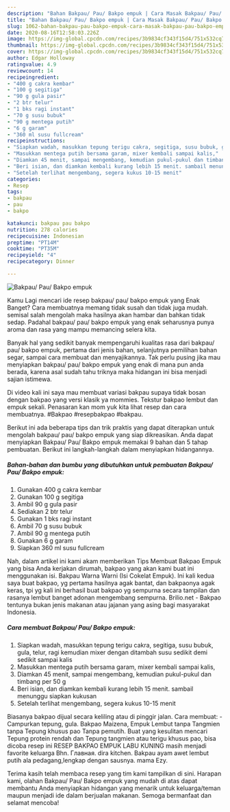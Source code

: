 ```yaml
---
description: "Bahan Bakpau/ Pau/ Bakpo empuk | Cara Masak Bakpau/ Pau/ Bakpo empuk Yang Enak dan Simpel"
title: "Bahan Bakpau/ Pau/ Bakpo empuk | Cara Masak Bakpau/ Pau/ Bakpo empuk Yang Enak dan Simpel"
slug: 1062-bahan-bakpau-pau-bakpo-empuk-cara-masak-bakpau-pau-bakpo-empuk-yang-enak-dan-simpel
date: 2020-08-16T12:58:03.226Z
image: https://img-global.cpcdn.com/recipes/3b9834cf343f15d4/751x532cq70/bakpau-pau-bakpo-empuk-foto-resep-utama.jpg
thumbnail: https://img-global.cpcdn.com/recipes/3b9834cf343f15d4/751x532cq70/bakpau-pau-bakpo-empuk-foto-resep-utama.jpg
cover: https://img-global.cpcdn.com/recipes/3b9834cf343f15d4/751x532cq70/bakpau-pau-bakpo-empuk-foto-resep-utama.jpg
author: Edgar Holloway
ratingvalue: 4.9
reviewcount: 14
recipeingredient:
- "400 g cakra kembar"
- "100 g segitiga"
- "90 g gula pasir"
- "2 btr telur"
- "1 bks ragi instant"
- "70 g susu bubuk"
- "90 g mentega putih"
- "6 g garam"
- "360 ml susu fullcream"
recipeinstructions:
- "Siapkan wadah, masukkan tepung terigu cakra, segitiga, susu bubuk, gula, telur, ragi kemudian mixer dengan ditambah susu sedikit demi sedikit sampai kalis"
- "Masukkan mentega putih bersama garam, mixer kembali sampai kalis,"
- "Diamkan 45 menit, sampai mengembang, kemudian pukul-pukul dan timbang per 50 g"
- "Beri isian, dan diamkan kembali kurang lebih 15 menit. sambail menunggu siapkan kukusan"
- "Setelah terlihat mengembang, segera kukus 10-15 menit"
categories:
- Resep
tags:
- bakpau
- pau
- bakpo

katakunci: bakpau pau bakpo 
nutrition: 278 calories
recipecuisine: Indonesian
preptime: "PT14M"
cooktime: "PT35M"
recipeyield: "4"
recipecategory: Dinner

---
```



![Bakpau/ Pau/ Bakpo empuk](https://img-global.cpcdn.com/recipes/3b9834cf343f15d4/751x532cq70/bakpau-pau-bakpo-empuk-foto-resep-utama.jpg)

Kamu Lagi mencari ide resep bakpau/ pau/ bakpo empuk yang Enak Banget? Cara membuatnya memang tidak susah dan tidak juga mudah. semisal salah mengolah maka hasilnya akan hambar dan bahkan tidak sedap. Padahal bakpau/ pau/ bakpo empuk yang enak seharusnya punya aroma dan rasa yang mampu memancing selera kita.

Banyak hal yang sedikit banyak mempengaruhi kualitas rasa dari bakpau/ pau/ bakpo empuk, pertama dari jenis bahan, selanjutnya pemilihan bahan segar, sampai cara membuat dan menyajikannya. Tak perlu pusing jika mau menyiapkan bakpau/ pau/ bakpo empuk yang enak di mana pun anda berada, karena asal sudah tahu triknya maka hidangan ini bisa menjadi sajian istimewa.

Di video kali ini saya mau membuat variasi bakpau supaya tidak bosan dengan bakpao yang versi klasik ya mommies. Tekstur bakpao lembut dan empuk sekali. Penasaran kan mom yuk kita lihat resep dan cara membuatnya. #Bakpao #resepbakpao #bakpau.


Berikut ini ada beberapa tips dan trik praktis yang dapat diterapkan untuk mengolah bakpau/ pau/ bakpo empuk yang siap dikreasikan. Anda dapat menyiapkan Bakpau/ Pau/ Bakpo empuk memakai 9 bahan dan 5 tahap pembuatan. Berikut ini langkah-langkah dalam menyiapkan hidangannya.

<!--inarticleads1-->

##### Bahan-bahan dan bumbu yang dibutuhkan untuk pembuatan Bakpau/ Pau/ Bakpo empuk:

1. Gunakan 400 g cakra kembar
1. Gunakan 100 g segitiga
1. Ambil 90 g gula pasir
1. Sediakan 2 btr telur
1. Gunakan 1 bks ragi instant
1. Ambil 70 g susu bubuk
1. Ambil 90 g mentega putih
1. Gunakan 6 g garam
1. Siapkan 360 ml susu fullcream


Nah, dalam artikel ini kami akam memberikan Tips Membuat Bakpao Empuk yang bisa Anda kerjakan dirumah, bakpao yang akan kami buat ini menggunakan isi. Bakpau Warna Warni (Isi Cokelat Empuk). Ini kali kedua saya buat bakpao, yg pertama hasilnya agak bantat, dan bakpaonya agak keras, tpi yg kali ini berhasil buat bakpao yg sempurna secara tampilan dan rasanya lembut banget adonan mengembang sempurna. Brilio.net - Bakpao tentunya bukan jenis makanan atau jajanan yang asing bagi masyarakat Indonesia. 

<!--inarticleads2-->

##### Cara membuat Bakpau/ Pau/ Bakpo empuk:

1. Siapkan wadah, masukkan tepung terigu cakra, segitiga, susu bubuk, gula, telur, ragi kemudian mixer dengan ditambah susu sedikit demi sedikit sampai kalis
1. Masukkan mentega putih bersama garam, mixer kembali sampai kalis,
1. Diamkan 45 menit, sampai mengembang, kemudian pukul-pukul dan timbang per 50 g
1. Beri isian, dan diamkan kembali kurang lebih 15 menit. sambail menunggu siapkan kukusan
1. Setelah terlihat mengembang, segera kukus 10-15 menit


Biasanya bakpao dijual secara keliling atau di pinggir jalan. Cara membuat: - Campurkan tepung, gula. Bakpao Maizena, Empuk Lembut tanpa Tangmien tanpa Tepung khusus pao Tanpa pemutih. Buat yang kesulitan mencari Tepung protein rendah dan Tepung tangmien atau terigu khusus pao, bisa dicoba resep ini RESEP BAKPAO EMPUK LABU KUNING masih menjadi favorite keluarga Bhn. Главная. dira kitchen. Bakpau ayam awet lembut putih ala pedagang,lengkap dengan sausnya. mama Ezy. 

Terima kasih telah membaca resep yang tim kami tampilkan di sini. Harapan kami, olahan Bakpau/ Pau/ Bakpo empuk yang mudah di atas dapat membantu Anda menyiapkan hidangan yang menarik untuk keluarga/teman maupun menjadi ide dalam berjualan makanan. Semoga bermanfaat dan selamat mencoba!
